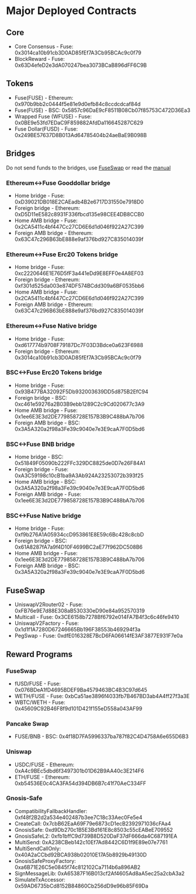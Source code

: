 # Major Deployed Contracts

## Core

* Core Consensus - Fuse: 0x3014ca10b91cb3D0AD85fEf7A3Cb95BCAc9c0f79
* BlockReward - Fuse: 0x63D4efeD2e3dA070247bea3073BCaB896dFF6C9B

## Tokens&#x20;

* Fuse(FUSE) - Ethereum: 0x970b9bb2c0444f5e81e9d0efb84c8ccdcdcaf84d
* &#x20;Fuse(FUSE) - BSC: 0x5857c96DaE9cF8511B08Cb07f85753C472D36Ea3&#x20;
* Wrapped Fuse (WFUSE) - Fuse: 0x0BE9e53fd7EDaC9F859882AfdDa116645287C629&#x20;
* Fuse Dollar(FUSD) - Fuse: 0x249BE57637D8B013Ad64785404b24aeBaE9B098B

## Bridges&#x20;

Do not send funds to the bridges, use [FuseSwap](https://fuseswap.co) or read the [manual ](broken-reference)

### Ethereum<->Fuse Gooddollar bridge

* Home bridge - Fuse: 0xD39021DB018E2CAEadb4B2e6717D31550e7918D0&#x20;
* Foreign bridge - Ethereum: 0xD5D11eE582c8931F336fbcd135e98CEE4DB8CCB0
* Home AMB bridge - Fuse: 0x2CA5411c4bf447Cc27CD6E6d1d046f922A27C399&#x20;
* Foreign AMB bridge - Ethereum: 0x63C47c296B63bE888e9af376bd927C835014039f

### Ethereum<->Fuse Erc20 Tokens bridge

* Home bridge - Fuse: 0xc2220646E1E76D5fF3a441eDd9E8EFF0e4A8EF03&#x20;
* Foreign bridge - Ethereum: 0xf301d525da003e874DF574BCdd309a6BF0535bb6&#x20;
* Home AMB bridge - Fuse: 0x2CA5411c4bf447Cc27CD6E6d1d046f922A27C399&#x20;
* Foreign AMB bridge - Ethereum: 0x63C47c296B63bE888e9af376bd927C835014039f

### Ethereum<->Fuse Native bridge

* Home bridge - Fuse: 0xd617774b9708F79187Dc7F03D3Bdce0a623F6988&#x20;
* Foreign bridge - Ethereum: 0x3014ca10b91cb3D0AD85fEf7A3Cb95BCAc9c0f79

### BSC<->Fuse Erc20 Tokens bridge

* Home bridge - Fuse: 0x93B477BA32092F5Db932003639DD5d875B2EfC94&#x20;
* Foreign bridge - BSC: 0xc461e59276a2B03B9ebb1289C2c9Cd020677c3A9&#x20;
* Home AMB bridge - Fuse: 0x1ee6E3E3d2DE779858728E157B3B9C488bA7b706&#x20;
* Foreign AMB bridge - BSC: 0x3A5A320a2f98a3Fe39c9040e7e3E9caA7F0D5bd6

### BSC<->Fuse BNB bridge

* Home bridge - BSC: 0x51849F05090b222FFc329DC8825de0D7e26F84A1&#x20;
* Foreign bridge - Fuse: 0xA3C59198c10cB1ba9A3Ab924A23253072b393f25&#x20;
* Home AMB bridge - BSC: 0x3A5A320a2f98a3Fe39c9040e7e3E9caA7F0D5bd6&#x20;
* Foreign AMB bridge - Fuse: 0x1ee6E3E3d2DE779858728E157B3B9C488bA7b706

### BSC<->Fuse Native bridge

* Home bridge - Fuse: 0xf9b276A1A05934ccD953861E8E59c6Bc428c8cbD&#x20;
* Foreign bridge - BSC: 0x61A8287fA7a9f4D10F4699BC2aE77f962DC508B6&#x20;
* Home AMB bridge - Fuse: 0x1ee6E3E3d2DE779858728E157B3B9C488bA7b706&#x20;
* Foreign AMB bridge - BSC: 0x3A5A320a2f98a3Fe39c9040e7e3E9caA7F0D5bd6

## FuseSwap

* UniswapV2Router02 - Fuse: 0xFB76e9E7d88E308aB530330eD90e84a952570319&#x20;
* Multicall - Fuse: 0x3CE6158b7278Bf6792e014FA7B4f3c6c46fe9410&#x20;
* UniswapV2Factory - Fuse: 0x1d1f1A7280D67246665Bb196F38553b469294f3a&#x20;
* PegSwap - Fuse: 0xdfE016328E7BcD6FA06614fE3AF3877E931F7e0a

## Reward Programs

### FuseSwap

* fUSD/FUSE - Fuse: 0x076BDeA1fD4695BDEF9Ba4579463BC4B3C97d645&#x20;
* WETH/FUSE - Fuse: 0xbCa51ae3896f4033fb7B467BD3ab4A4ff27f3a3E&#x20;
* WBTC/WETH - Fuse: 0x45609C92B46F8f9d101D421f155eD558a043AF99

### Pancake Swap

* FUSE/BNB - BSC: 0x4f18D7FA5996337ba787f82C4D4758A6e655D6B3

### Uniswap

* USDC/FUSE - Ethereum: 0xA4c9BEc5dbd6f3497301b01D62B9AA40c3E214F6&#x20;
* ETH/FUSE - Ethereum: 0xb54536E0c4CA3FA54d394DB6B7c41f70AeC334FF

### Gnosis-Safe
* CompatibilityFallbackHandler: 0xf48f2B2d2a534e402487b3ee7C18c33Aec0Fe5e4
* CreateCall: 0x7cbB62EaA69F79e6873cD1ecB2392971036cFAa4
* GnosisSafe: 0xd9Db270c1B5E3Bd161E8c8503c55cEABeE709552
* GnosisSafeL2: 0xfb1bffC9d739B8D520DaF37dF666da4C687191EA
* MultiSend: 0xA238CBeb142c10Ef7Ad8442C6D1f9E89e07e7761
* MultiSendCallOnly: 0x40A2aCCbd92BCA938b02010E17A5b8929b49130D
* GnosisSafeProxyFactory: 0xa6B71E26C5e0845f74c812102Ca7114b6a896AB2
* SignMessageLib: 0xA65387F16B013cf2Af4605Ad8aA5ec25a2cbA3a2
* SimulateTxAccessor: 0x59AD6735bCd8152B84860Cb256dD9e96b85F69Da
